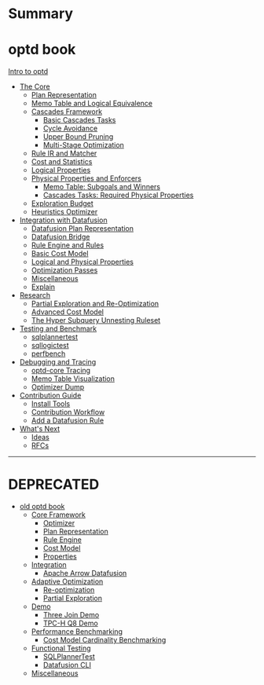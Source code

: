 # Summary

# optd book

[Intro to optd]()
- [The Core]()
  - [Plan Representation]()
  - [Memo Table and Logical Equivalence]()
  - [Cascades Framework]()
    - [Basic Cascades Tasks]()
    - [Cycle Avoidance]()
    - [Upper Bound Pruning]()
    - [Multi-Stage Optimization]()
  - [Rule IR and Matcher]()
  - [Cost and Statistics]()
  - [Logical Properties]()
  - [Physical Properties and Enforcers]()
    - [Memo Table: Subgoals and Winners]()
    - [Cascades Tasks: Required Physical Properties]()
  - [Exploration Budget]()
  - [Heuristics Optimizer]()
- [Integration with Datafusion]()
  - [Datafusion Plan Representation]()
  - [Datafusion Bridge]()
  - [Rule Engine and Rules]()
  - [Basic Cost Model]()
  - [Logical and Physical Properties]()
  - [Optimization Passes]()
  - [Miscellaneous]()
  - [Explain]()
- [Research]()
  - [Partial Exploration and Re-Optimization]()
  - [Advanced Cost Model]()
  - [The Hyper Subquery Unnesting Ruleset]()
- [Testing and Benchmark]()
  - [sqlplannertest]()
  - [sqllogictest]()
  - [perfbench]()
- [Debugging and Tracing]()
  - [optd-core Tracing]()
  - [Memo Table Visualization]()
  - [Optimizer Dump]()
- [Contribution Guide]()
  - [Install Tools]()
  - [Contribution Workflow]() 
  - [Add a Datafusion Rule]()
- [What's Next]()
  - [Ideas]()
  - [RFCs]()
---

# DEPRECATED
- [old optd book]()
  - [Core Framework]()
    - [Optimizer](./optimizer.md)
    - [Plan Representation](./plan_repr.md)
    - [Rule Engine](./rule_engine.md)
    - [Cost Model](./cost_model.md)
    - [Properties](./properties.md)
  - [Integration]()
    - [Apache Arrow Datafusion](./datafusion.md)
  - [Adaptive Optimization]()
    - [Re-optimization](./reoptimization.md)
    - [Partial Exploration](./partial_exploration.md)
  - [Demo]()
    - [Three Join Demo](./demo_three_join.md)
    - [TPC-H Q8 Demo](./demo_tpch_q8.md)
  - [Performance Benchmarking]()
    - [Cost Model Cardinality Benchmarking](./cost_model_benchmarking.md)
  - [Functional Testing]()
    - [SQLPlannerTest](./sqlplannertest.md)
    - [Datafusion CLI](./datafusion_cli.md)
  - [Miscellaneous](./miscellaneous.md)
